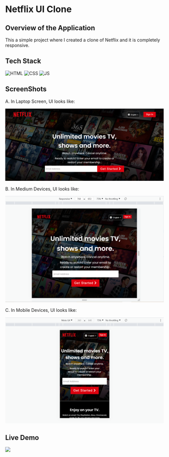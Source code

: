 # Netflix UI Clone

## Overview of the Application

This a simple project where I created a clone of Netflix and it is completely responsive.

## Tech Stack

![HTML](https://img.shields.io/badge/html5%20-%23E34F26.svg?&style=for-the-badge&logo=html5&logoColor=white)
![CSS](https://img.shields.io/badge/css3%20-%231572B6.svg?&style=for-the-badge&logo=css3&logoColor=white)
![JS](https://img.shields.io/badge/javascript%20-%23323330.svg?&style=for-the-badge&logo=javascript&logoColor=%23F7DF1E)

## ScreenShots

A. In Laptop Screen, UI looks like: 

<img src="./Assets/media/ss1.png" />

B. In Medium Devices, UI looks like: 

<img src="./Assets/media/ss2.png" />

C. In Mobile Devices, UI looks like: 

<img src="./Assets/media/ss3.png" />

## Live Demo

<img src="./Assets/media/demo.gif" />